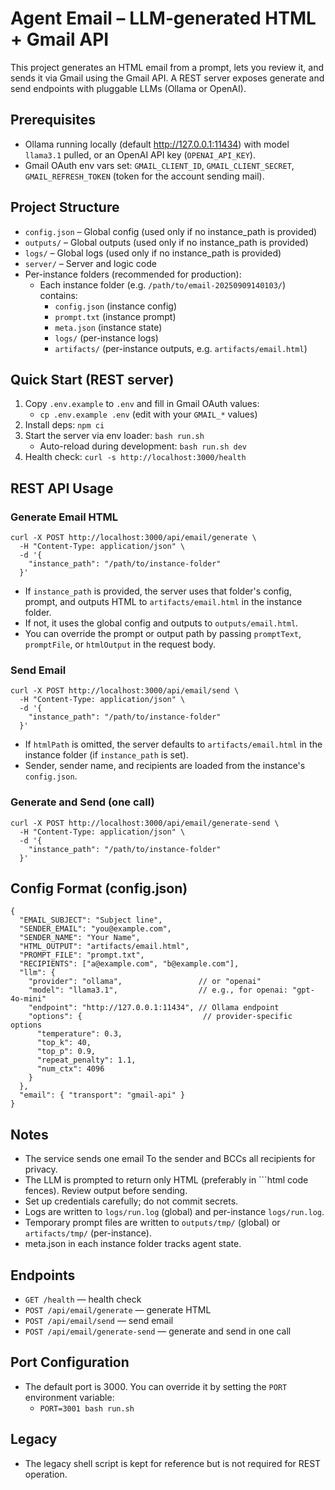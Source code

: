 # Agent Email – LLM‑generated HTML + Gmail API

This project generates an HTML email from a prompt, lets you review it, and sends it via Gmail using the Gmail API. A REST server exposes generate and send endpoints with pluggable LLMs (Ollama or OpenAI).

## Prerequisites
- Ollama running locally (default http://127.0.0.1:11434) with model `llama3.1` pulled, or an OpenAI API key (`OPENAI_API_KEY`).
- Gmail OAuth env vars set: `GMAIL_CLIENT_ID`, `GMAIL_CLIENT_SECRET`, `GMAIL_REFRESH_TOKEN` (token for the account sending mail).

## Project Structure
- `config.json` – Global config (used only if no instance_path is provided)
- `outputs/` – Global outputs (used only if no instance_path is provided)
- `logs/` – Global logs (used only if no instance_path is provided)
- `server/` – Server and logic code
- Per-instance folders (recommended for production):
  - Each instance folder (e.g. `/path/to/email-20250909140103/`) contains:
    - `config.json` (instance config)
    - `prompt.txt` (instance prompt)
    - `meta.json` (instance state)
    - `logs/` (per-instance logs)
    - `artifacts/` (per-instance outputs, e.g. `artifacts/email.html`)

## Quick Start (REST server)
1. Copy `.env.example` to `.env` and fill in Gmail OAuth values:
   - `cp .env.example .env` (edit with your `GMAIL_*` values)
2. Install deps: `npm ci`
3. Start the server via env loader: `bash run.sh`
   - Auto-reload during development: `bash run.sh dev`
4. Health check: `curl -s http://localhost:3000/health`

## REST API Usage

### Generate Email HTML
```
curl -X POST http://localhost:3000/api/email/generate \
  -H "Content-Type: application/json" \
  -d '{
    "instance_path": "/path/to/instance-folder"
  }'
```
- If `instance_path` is provided, the server uses that folder's config, prompt, and outputs HTML to `artifacts/email.html` in the instance folder.
- If not, it uses the global config and outputs to `outputs/email.html`.
- You can override the prompt or output path by passing `promptText`, `promptFile`, or `htmlOutput` in the request body.

### Send Email
```
curl -X POST http://localhost:3000/api/email/send \
  -H "Content-Type: application/json" \
  -d '{
    "instance_path": "/path/to/instance-folder"
  }'
```
- If `htmlPath` is omitted, the server defaults to `artifacts/email.html` in the instance folder (if `instance_path` is set).
- Sender, sender name, and recipients are loaded from the instance's `config.json`.

### Generate and Send (one call)
```
curl -X POST http://localhost:3000/api/email/generate-send \
  -H "Content-Type: application/json" \
  -d '{
    "instance_path": "/path/to/instance-folder"
  }'
```

## Config Format (config.json)
```
{
  "EMAIL_SUBJECT": "Subject line",
  "SENDER_EMAIL": "you@example.com",
  "SENDER_NAME": "Your Name",
  "HTML_OUTPUT": "artifacts/email.html",
  "PROMPT_FILE": "prompt.txt",
  "RECIPIENTS": ["a@example.com", "b@example.com"],
  "llm": {
    "provider": "ollama",                 // or "openai"
    "model": "llama3.1",                  // e.g., for openai: "gpt-4o-mini"
    "endpoint": "http://127.0.0.1:11434", // Ollama endpoint
    "options": {                           // provider-specific options
      "temperature": 0.3,
      "top_k": 40,
      "top_p": 0.9,
      "repeat_penalty": 1.1,
      "num_ctx": 4096
    }
  },
  "email": { "transport": "gmail-api" }
}
```

## Notes
- The service sends one email To the sender and BCCs all recipients for privacy.
- The LLM is prompted to return only HTML (preferably in ```html code fences). Review output before sending.
- Set up credentials carefully; do not commit secrets.
- Logs are written to `logs/run.log` (global) and per-instance `logs/run.log`.
- Temporary prompt files are written to `outputs/tmp/` (global) or `artifacts/tmp/` (per-instance).
- meta.json in each instance folder tracks agent state.

## Endpoints
- `GET /health` — health check
- `POST /api/email/generate` — generate HTML
- `POST /api/email/send` — send email
- `POST /api/email/generate-send` — generate and send in one call

## Port Configuration
- The default port is 3000. You can override it by setting the `PORT` environment variable:
  - `PORT=3001 bash run.sh`

## Legacy
- The legacy shell script is kept for reference but is not required for REST operation.
